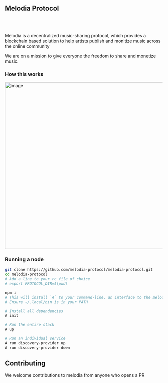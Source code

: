 
## Melodia Protocol

<br/>
<br/>

Melodia is a decentralized music-sharing protocol, which provides a blockchain based solution to help artists publish and monitize music across the online community

We are on a mission to give everyone the freedom to share and monetize music. 

### How this works

<img width="532" alt="image" src="https://user-images.githubusercontent.com/109826789/180567372-38220324-553f-4149-ae34-ad5ffd8886e8.png">


### Running a node

```bash
git clone https://github.com/melodia-protocol/melodia-protocol.git
cd melodia-protocol
# Add a line to your rc file of choice
# export PROTOCOL_DIR=$(pwd)

npm i
# This will install `A` to your command-line, an interface to the melodia service-commands.
# Ensure ~/.local/bin is in your PATH

# Install all dependencies
A init

# Run the entire stack
A up

# Run an individual service
A run discovery-provider up
A run discovery-provider down
```

## Contributing

We welcome contributions to melodia from anyone who opens a PR
